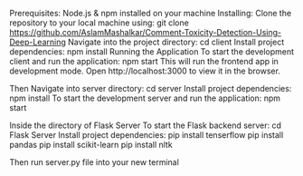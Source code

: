 Prerequisites:  Node.js & npm installed on your machine
Installing:
Clone the repository to your local machine using: git clone https://github.com/AslamMashalkar/Comment-Toxicity-Detection-Using-Deep-Learning
Navigate into the project directory: cd client
Install project dependencies: npm install
Running the Application
To start the development client and run the application: npm start
This will run the frontend app in development mode.
Open http://localhost:3000 to view it in the browser.

Then Navigate into server directory: cd server
Install project dependencies: npm install
To start the development server and run the application: npm start

Inside the directory of Flask Server
To start the Flask backend server: cd Flask Server
Install project dependencies: 
pip install tenserflow
pip install pandas
pip install scikit-learn
pip install nltk

Then run server.py file into your new terminal







